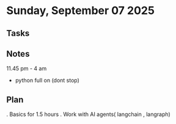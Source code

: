 # Sunday, September 07 2025

## Tasks

## Notes

11.45 pm - 4 am 

- python full on (dont stop)

## Plan

. Basics for 1.5 hours
. Work with AI agents( langchain , langraph)
